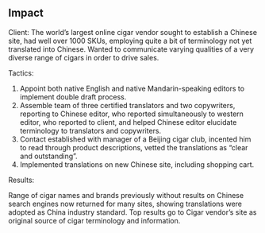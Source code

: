 ## Impact 

Client: The world’s largest online cigar vendor sought to establish a Chinese site, had well over 1000 SKUs, employing quite a bit of terminology not yet translated into Chinese. Wanted to communicate varying qualities of a very diverse range of cigars in order to drive sales.

Tactics:

1.  Appoint both native English and native Mandarin-speaking editors to implement double draft process.
2.  Assemble team of three certified translators and two copywriters, reporting to Chinese editor, who reported simultaneously to western editor, who reported to client, and helped Chinese editor elucidate terminology to translators and copywriters.
3.  Contact established with manager of a Beijing cigar club, incented him to read through product descriptions, vetted the translations as “clear and outstanding”.
4.  Implemented translations on new Chinese site, including shopping cart.

Results:

Range of cigar names and brands previously without results on Chinese search engines now returned for many sites, showing translations were adopted as China industry standard. Top results go to Cigar vendor’s site as original source of cigar terminology and information.